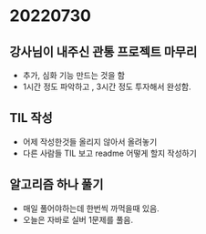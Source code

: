 # 20220730

## 강사님이 내주신 관통 프로젝트 마무리
- 추가, 심화 기능 만드는 것을 함
- 1시간 정도 파악하고 , 3시간 정도 투자해서 완성함.

## TIL 작성
- 어제 작성한것들 올리지 않아서 올려놓기
- 다른 사람들 TIL 보고 readme 어떻게 할지 작성하기

## 알고리즘 하나 풀기
- 매일 풀어야하는데 한번씩 까먹을때 있음.
- 오늘은 자바로 실버 1문제를 풀음.


